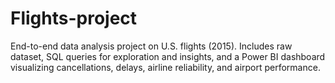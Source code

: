 # Flights-project
End-to-end data analysis project on U.S. flights (2015). Includes raw dataset, SQL queries for exploration and insights, and a Power BI dashboard visualizing cancellations, delays, airline reliability, and airport performance.
